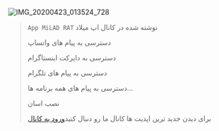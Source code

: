 ![IMG_20200423_013524_728](https://user-images.githubusercontent.com/61921839/80036858-ce433e00-8507-11ea-8dda-0a7215c6732a.jpg)

> `App MiLAD RAT`
> نوشته شده در کانال اپ میلاد
> 
> دسترسی به پیام های واتساپ
> 
> دسترسی به دایرکت اینستاگرام
> 
> دسترسی به پیام های تلگرام
> 
> دسترسی به پیام های همه برنامه ها...
> 
> نصب اسان
> 
> برای دیدن جدید ترین اپدیت ها
> کانال ما رو دنبال کنید[ورود به کانال](https://t.me/App_MILAD)

